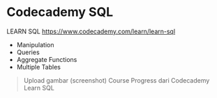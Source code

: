 # Codecademy SQL

LEARN SQL
https://www.codecademy.com/learn/learn-sql

- Manipulation
- Queries
- Aggregate Functions
- Multiple Tables

> Upload gambar (screenshot) Course Progress dari Codecademy Learn SQL